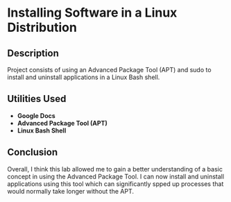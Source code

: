 <h1>Installing Software in a Linux Distribution</h1>


<h2>Description</h2>
Project consists of using an Advanced Package Tool (APT) and sudo to install and uninstall applications in a Linux Bash shell.
<br />


<h2>Utilities Used</h2>

- <b>Google Docs</b>
- <b>Advanced Package Tool (APT)</b>
- <b>Linux Bash Shell</b>

<h2>Conclusion</h2>
Overall, I think this lab allowed me to gain a better understanding of a basic concept in using the Advanced Package Tool. I can now install and uninstall applications using this tool which can significantly spped up processes that would normally take longer without the APT.
<!--
 ```diff
- text in red
+ text in green
! text in orange
# text in gray
@@ text in purple (and bold)@@
```
--!>

